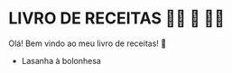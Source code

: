 # LIVRO DE RECEITAS :woman_cook: :yellow_heart: :man_cook:	

Olá! Bem vindo ao meu livro de receitas! :wave:

- Lasanha à bolonhesa
